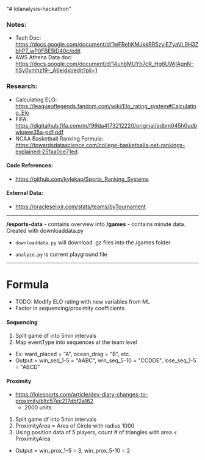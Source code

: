 "# lolanalysis-hackathon" 


### Notes:
- Tech Doc: https://docs.google.com/document/d/1wFRehKMJkkRR5zyjEZyaVL9H3ZbhP7_wP0FBE5ID40c/edit
- AWS Athena Data doc: https://docs.google.com/document/d/14uhbMUYb7cR_Hg6UWjlAgnN-hSy0ymhz19-_A6eidxI/edit?pli=1


### Research:
- Calculating ELO: https://leagueoflegends.fandom.com/wiki/Elo_rating_system#Calculating_Elo
- FIFA: https://digitalhub.fifa.com/m/f99da4f73212220/original/edbm045h0udbwkqew35a-pdf.pdf
- NCAA Basketball Ranking Formula: https://towardsdatascience.com/college-basketballs-net-rankings-explained-25faa0ce71ed


#### Code References: 
- https://github.com/kylekap/Sports_Ranking_Systems

#### External Data:
- https://oracleselixir.com/stats/teams/byTournament

--------------


**/esports-data** - contains overview info
**/games** - contains minute data. Created with downloaddata.py

- `downloaddata.py` will download .gz files into the /games folder

- `analyze.py` is current playground file

--------------
# Formula
- TODO: Modify ELO rating with new variables from ML
- Factor in sequencing/proximity coefficients


#### Sequencing
1. Split game df into 5min intervals
2. Map eventType into sequences at the team level
  - Ex: ward_placed = "A", ocean_drag = "B", etc.
  - Output = win_seq_1-5 = "AABC", win_seq_5-10 = "CCDDE", lose_seq_1-5 = "ABCD"


#### Proximity
- https://lolesports.com/article/dev-diary-changes-to-proximity/bltc57ec217dbf2a162
  - 2000 units

1. Split game df into 5min intervals
2. ProximityArea = Area of Circle with radius 1000
3. Using position data of 5 players, count # of triangles with area < ProximityArea
  - Output = win_prox_1-5 = 3, win_prox_5-10 = 2
